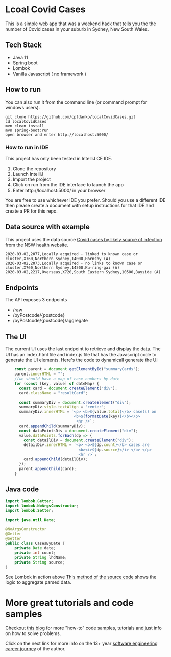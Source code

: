 # Lcoal Covid Cases
This is a simple web app that was a weekend hack that tells you the the number of Covid cases in your suburb in Sydney, New South Wales.

## Tech Stack
- Java 11
- Spring boot
- Lombok
- Vanilla Javascript ( no framework ) 

## How to run
You can also run it from the command line (or command prompt for windows users).
```ssh
git clone https://github.com/cptdanko/localCovidCases.git
cd localCovidCases
mvn clean install
mvn spring-boot:run
open browser and enter http://localhost:5000/
```

### How to run in IDE
This project has only been tested in IntelliJ CE IDE.
1. Clone the repository
2. Launch IntelliJ
3. Import the project
4. Click on run from the IDE interface to launch the app
5. Enter http://localhost:5000/ in your browser

You are free to use whichever IDE you prefer. Should you use a different IDE then please create a document with setup instructions for that IDE and create a PR for this repo.

## Data source with example
This project uses the data source [Covid cases by likely source of infection] from the NSW health website. 
```text
2020-03-02,2077,Locally acquired - linked to known case or cluster,X760,Northern Sydney,14000,Hornsby (A)
2020-03-02,2073,Locally acquired - no links to known case or cluster,X760,Northern Sydney,14500,Ku-ring-gai (A)
2020-03-02,2217,Overseas,X720,South Eastern Sydney,10500,Bayside (A)
```
## Endpoints

The API exposes 3 endpoints
- /raw 
- /byPostcode/{postcode}
- /byPostcode/{postcode}/aggregate


## The UI
The current UI uses the last endpoint to retrieve and display the data. The UI has an index.html file and index.js file that 
has the Javascript code to generate the UI elements. Here's the code to dynamicall generate the UI

```javascript
    const parent = document.getElementById("summaryCards");
    parent.innerHTML = "";
    //we should have a map of case numbers by date
    for (const [key, value] of dateMap) {
      const card = document.createElement("div");
      card.className = "resultCard";

      const summaryDiv = document.createElement("div");
      summaryDiv.style.textAlign = "center";
      summaryDiv.innerHTML = `<p> <b>${value.total}</b> case(s) on
                              <b>${formatDate(key)}</b></p>
                               <hr />`;
      card.appendChild(summaryDiv);
      const dataPointsDiv = document.createElement("div");
      value.dataPoints.forEach(dp => {
        const detailDiv = document.createElement("div");
        detailDiv.innerHTML = `<p> <b>${dp.count}</b> cases are
                                <b><i>${dp.source}</i> </b> </p>
                                <hr />`;
        card.appendChild(detailDiv);
      });
      parent.appendChild(card);
    }
```
## Java code

```java
import lombok.Getter;
import lombok.NoArgsConstructor;
import lombok.Setter;

import java.util.Date;

@NoArgsConstructor
@Getter
@Setter
public class CasesByDate {
    private Date date;
    private int count;
    private String lhdName;
    private String source;
}
```
See Lombok in action above
[This method of the source code] shows the logic to aggregate parsed data.

# More great tutorials and code samples
Checkout [this blog] for more "how-to" code samples, tutorials and just info on how to solve problems.

Click on the next link for more info on the 13+ year [software engineering career journey] of the author.

[software engineering career journey]: https://mydaytodo.com/the-3-stages-of-a-software-engineering-career/
[this blog]: https://mydaytodo.com/blog/
[This method of the source code]: https://github.com/cptdanko/localCovidCases/blob/1d3fc314a27c5430cad8c1c976d745e1ffa57c58/src/main/java/com/mydaytodo/covid/service/CSVParserImpl.java#L77
[Covid cases by likely source of infection]: https://data.nsw.gov.au/search/dataset/ds-nsw-ckan-97ea2424-abaf-4f3e-a9f2-b5c883f42b6a/details?q=
